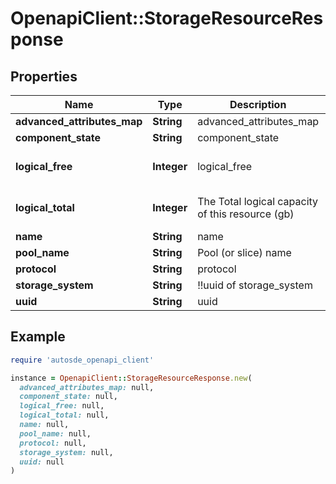 # OpenapiClient::StorageResourceResponse

## Properties

| Name | Type | Description | Notes |
| ---- | ---- | ----------- | ----- |
| **advanced_attributes_map** | **String** | advanced_attributes_map | [optional] |
| **component_state** | **String** | component_state | [optional] |
| **logical_free** | **Integer** | logical_free | [optional][default to 0] |
| **logical_total** | **Integer** | The Total logical capacity of this resource (gb) | [optional][default to 0] |
| **name** | **String** | name | [optional] |
| **pool_name** | **String** | Pool (or slice) name | [optional] |
| **protocol** | **String** | protocol | [optional] |
| **storage_system** | **String** | !!uuid of storage_system | [optional] |
| **uuid** | **String** | uuid | [optional] |

## Example

```ruby
require 'autosde_openapi_client'

instance = OpenapiClient::StorageResourceResponse.new(
  advanced_attributes_map: null,
  component_state: null,
  logical_free: null,
  logical_total: null,
  name: null,
  pool_name: null,
  protocol: null,
  storage_system: null,
  uuid: null
)
```

